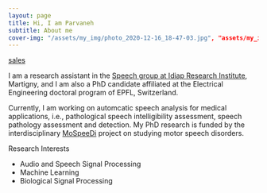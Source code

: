 ```yaml
---
layout: page
title: Hi, I am Parvaneh
subtitle: About me
cover-img: "/assets/my_img/photo_2020-12-16_18-47-03.jpg", "assets/my_img/photo_2020-12-16_18-48-47.jpg"]
---
```


<a href="http://acme-marg.com">sales</a>

I am a research assistant in the [Speech group at Idiap Research Institute](https://www.idiap.ch/en/scientific-research/speech-and-audio-processing), Martigny, and I am also a PhD candidate affiliated at the Electrical Engineering doctoral program of EPFL, Switzerland.

Currently, I am working on automcatic speech analysis for medical applications, i.e., pathological speech intelligibility assessment, speech pathology assessment and detection. My PhD research is funded by the interdisciplinary [MoSpeeDi](https://www.unige.ch/fapse/mospeedi/) project on studying motor speech disorders.


Research Interests
- Audio and Speech Signal Processing
- Machine Learning
- Biological Signal Processing


